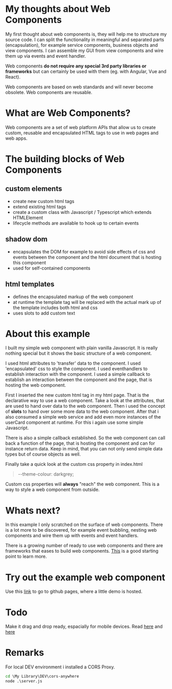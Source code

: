 # My thoughts about Web Components
My first thought about web components is, they will help me to structure my source code. I can split the functionality in meaningful and separated parts (encapsulation), for example service components, business objects and view components. I can assemble my GUI from view components and wire them up via events and event handler. 

Web components **do not require any special 3rd party libraries or frameworks** but can certainly be used with them (eg. with Angular, Vue and React). 

Web components are based on web standards and will never become obsolete. Web components are reusable.

# What are Web Components?
Web components are a set of web platform APIs that allow us to create custom, reusable and encapsulated HTML tags to use in web pages and web apps.

# The building blocks of Web Components
## custom elements
* create new custom html tags
* extend existing html tags
* create a custom class with Javascript / Typescript which extends HTMLElement
* lifecycle methods are available to hook up to certain events
## shadow dom
* encapsulates the DOM for example to avoid side effects of css and events between the component and the html document that is hosting this component
* used for self-contained components
## html templates
* defines the encapsulated markup of the web component
* at runtime the template tag will be replaced with the actual mark up of the template
includes both html and css 
* uses slots to add custom text

# About this example
I built my simple web component with plain vanilla Javascript. It is really nothing special but it shows the basic structure of a web component.

I used html attributes to 'transfer' data to the component. I used 'encapsulated' css to style the component. I used eventhandlers to establish interaction with the component. I used a simple callback to establish an interaction between the component and the page, that is hosting the web component.

First I inserted the new custom html tag in my html page. That is the declarative way to use a web component. Take a look at the attributes, that are used to hand over data to the web component. Then i used the concept of **slots** to hand over some more data to the web component. After that i also consumed a simple web service and add even more instances of the userCard component at runtime. For this i again use some simple Javascript.

There is also a simple callback established. So the web component can call back a function of the page, that is hosting the component and can for instance return data. Keep in mind, that you can not only send simple data types but of course objects as well.  

Finally take a quick look at the custom css property in index.html 

>--theme-colour: darkgrey;

Custom css properties will **always** "reach" the web component. This is a way to style a web component from outside.

# Whats next?
In this example I only scratched on the surface of web components. There is a lot more to be discovered, for example event bubbling, nesting web components and wire them up with events and event handlers. 

There is a growing number of ready to use web components and there are frameworks that eases to build web components. [This](https://www.polymer-project.org/) is a good starting point to learn more.

# Try out the example web component
Use this [link](https://s01042.github.io/SimpleWebComponent/) to go to github pages, where a little demo is hosted.

# Todo

Make it drag and drop ready, espacially for mobile devices. Read [here](https://justinribeiro.com/chronicle/2020/07/14/handling-web-components-and-drag-and-drop-with-event.composedpath/) and [here](https://web.dev/drag-and-drop/)

# Remarks

For local DEV environment i installed a CORS Proxy.
``` cmd
cd \My Library\DEV\cors-anywhere
node .\server.js
```

